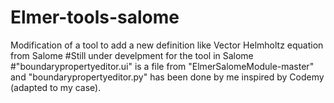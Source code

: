 # Elmer-tools-salome
Modification of a tool to add a new definition like Vector Helmholtz equation from Salome
#Still under develpment for the tool in Salome
#"boundarypropertyeditor.ui" is a file from "ElmerSalomeModule-master" and "boundarypropertyeditor.py" has been done by me inspired by Codemy (adapted to my case).
